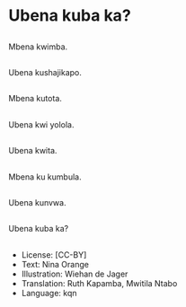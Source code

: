 # Ubena kuba ka?

##
Mbena kwimba.

##
Ubena kushajikapo.

##
Mbena kutota.

##
Ubena kwi yolola.

##
Ubena kwita.

##
Mbena ku kumbula.

##
Ubena kunvwa.

##
Ubena kuba ka?

##
* License: [CC-BY]
* Text: Nina Orange
* Illustration: Wiehan de Jager
* Translation: Ruth Kapamba, Mwitila Ntabo
* Language: kqn
